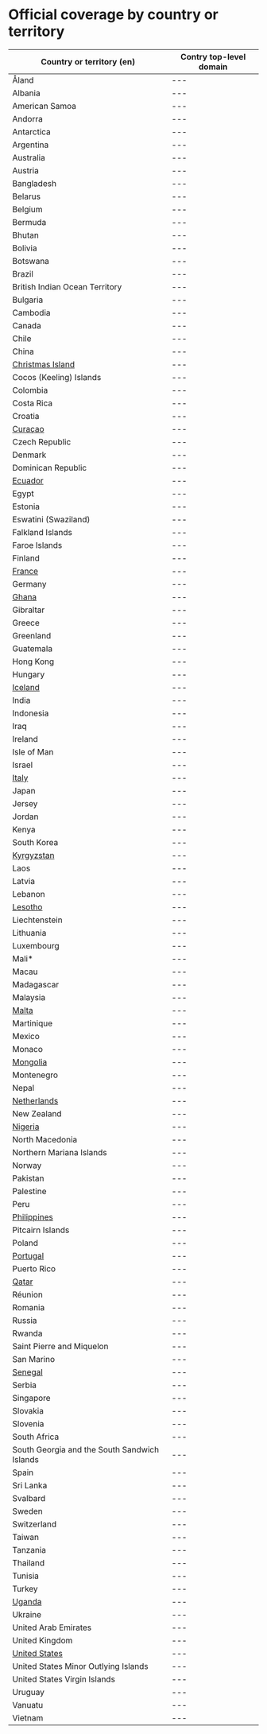 # Official coverage by country οr territory

Country οr territory (en) | Contry top-level domain 
--- | --- |
Åland | --- | .ax |
Albania | --- | .al |
American Samoa | --- | .as |
Andorra | --- | .ad |
Antarctica | --- | .aq |
Argentina | --- | .ar |
Australia | --- | .au |
Austria | --- | .at |
Bangladesh | --- | .bd |
Belarus | --- | .by |
Belgium | --- | .be |
Bermuda | --- | .bm |
Bhutan | --- | .bt |
Bolivia | --- | .bo |
Botswana | --- | .bw |
Brazil | --- | .br |
British Indian Ocean Territory | --- | .io |
Bulgaria | --- | .bg |
Cambodia | --- | .kh |
Canada | --- | .ca |
Chile | --- | .cl |
China | --- | .cn |
[Christmas Island](Christmas_Island.md) | --- | .cx |
Cocos (Keeling) Islands | --- | .cc |
Colombia | --- | .co |
Costa Rica | --- | .cr |
Croatia | --- | .hr |
[Curaçao](Curacao.md) | --- | .cw |
Czech Republic | --- | .cz |
Denmark | --- | .dk |
Dominican Republic | --- | .do |
[Ecuador](Ecuador.md) | --- | .ec |
Egypt | --- | .eg |
Estonia | --- | .ee |
Eswatini (Swaziland) | --- | .sz |
Falkland Islands | --- | .fk |
Faroe Islands | --- | .fo |
Finland | --- | .fi |
[France](France.md) | --- | .fr |
Germany | --- | .de |
[Ghana](Ghana.md) | --- | .gh |
Gibraltar | --- | .gi |
Greece | --- | .gr |
Greenland | --- | .gl |
Guatemala | --- | .gt |
Hong Kong | --- | .hk |
Hungary | --- | .hu |
[Iceland](Iceland.md) | --- | .is |
India | --- | .in |
Indonesia | --- | .id |
Iraq | --- | .iq |
Ireland | --- | .ie |
Isle of Man | --- | .im |
Israel | --- | .il |
[Italy](Italy.md) | --- | .it |
Japan | --- | .jp |
Jersey | --- | .je |
Jordan | --- | .jo |
Kenya | --- | .ke |
South Korea | --- | .kr |
[Kyrgyzstan](Kyrgyzstan.md) | --- | .kg |
Laos | --- | .la |
Latvia | --- | .lv |
Lebanon | --- | .lb |
[Lesotho](Lesotho.md) | --- | .ls |
Liechtenstein | --- | .li |
Lithuania | --- | .lt |
Luxembourg | --- | .lu |
Mali* | --- | .ml |
Macau | --- | .mo |
Madagascar | --- | .mg |
Malaysia | --- | .my |
[Malta](Malta.md) | --- | .mt |
Martinique | --- | .mq |
Mexico | --- | .mx |
Monaco | --- | .mc |
[Mongolia](Mongolia.md) | --- | .mn |
Montenegro | --- | .me |
Nepal | --- | .np |
[Netherlands](Netherlands.md) | --- | .nl |
New Zealand | --- | .nz |
[Nigeria](Nigeria.md) | --- | .ng |
North Macedonia | --- | .mk |
Northern Mariana Islands | --- | .mp |
Norway | --- | .no |
Pakistan | --- | .pk |
Palestine | --- | .ps |
Peru | --- | .pe |
[Philippines](Philippines.md) | --- | .ph |
Pitcairn Islands | --- | .pn |
Poland | --- | .pl |
[Portugal](Portugal.md) | --- | .pt |
Puerto Rico | --- | .pr |
[Qatar](Qatar.md) | --- | .qa |
Réunion | --- | .re |
Romania | --- | .ro |
Russia | --- | .ru |
Rwanda | --- | .rw |
Saint Pierre and Miquelon | --- | .pm |
San Marino | --- | .sm |
[Senegal](Senegal.md) | --- | .sn |
Serbia | --- | .rs |
Singapore | --- | .sg |
Slovakia | --- | .sk |
Slovenia | --- | .si |
South Africa | --- | .za |
South Georgia and the South Sandwich Islands | --- | .gs |
Spain | --- | .es |
Sri Lanka | --- | .lk |
Svalbard | --- | *Unused* |
Sweden | --- | .se |
Switzerland | --- | .ch |
Taiwan | --- | .tw |
Tanzania | --- | .tz |
Thailand | --- | .th |
Tunisia | --- | .tn |
Turkey | --- | .tr |
[Uganda](Uganda.md) | --- | .ug |
Ukraine | --- | .ua |
United Arab Emirates | --- | .ae |
United Kingdom | --- | .uk |
[United States](United_States.md) | --- | .us |
United States Minor Outlying Islands | --- | *Unused* |
United States Virgin Islands | --- | .vi |
Uruguay | --- | .uy |
Vanuatu | --- | .vu |
Vietnam | --- | .vn |
